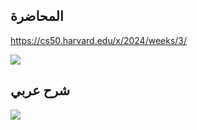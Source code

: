 ## المحاضرة

https://cs50.harvard.edu/x/2024/weeks/3/

![](https://www.youtube.com/watch?v=jZzyERW7h1A)
## شرح عربي

![](https://www.youtube.com/watch?v=1tZeZ98l9DY&list=PLnrlZUDQofUv7JE4QIahAyztrQU9bnJmd&index=28)